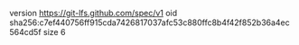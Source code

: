 version https://git-lfs.github.com/spec/v1
oid sha256:c7ef440756ff915cda7426817037afc53c880ffc8b4f42f852b36a4ec564cd5f
size 6
